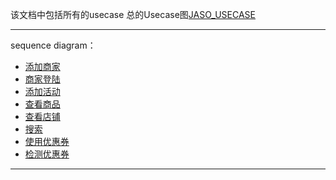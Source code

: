 该文档中包括所有的usecase
总的Usecase图[JASO_USECASE]
***
sequence diagram：
- [添加商家]
- [商家登陆]
- [添加活动]
- [查看商品]
- [查看店铺]
- [搜索]
- [使用优惠券]
- [检测优惠券]

***
[JASO_USECASE]:https://www.processon.com/view/link/54a298bee4b011a75be4de58
[添加商家]:https://www.processon.com/diagraming/54a4f15de4b0afd11bb3d6a6
[商家登陆]:http://www.processon.com/view/link/54a4ff0be4b006bb55ac75fb
[添加活动]:http://www.processon.com/view/link/54a4ff30e4b0afd11bb3ebbe
[查看商品]:http://www.processon.com/view/link/54a4ff48e4b0afd11bb3ebe3
[查看店铺]:http://www.processon.com/view/link/54a4ff60e4b006bb55ac7673
[搜索]:http://www.processon.com/view/link/54a4ff6fe4b0afd11bb3ec22
[使用优惠券]:http://www.processon.com/view/link/54a4ff7ee4b006bb55ac769e
[检测优惠券]:http://www.processon.com/view/link/54a4ff8ee4b006bb55ac76c7

